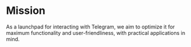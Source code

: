 # Mission

As a launchpad for interacting with Telegram, we aim to optimize it for maximum functionality and user-friendliness, with practical applications in mind.&#x20;

